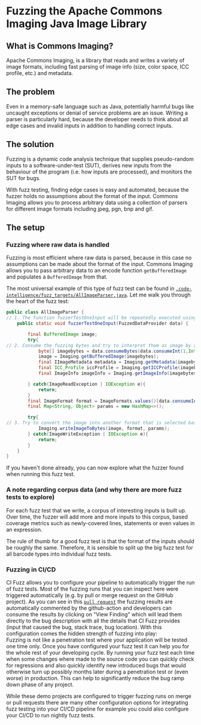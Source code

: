 # Fuzzing the Apache Commons Imaging Java Image Library

## What is Commons Imaging?

Apache Commons Imaging, is a library 
that reads and writes a variety of image formats, including fast parsing of 
image info (size, color space, ICC profile, etc.) and metadata.

## The problem

Even in a memory-safe language such as Java, 
potentially harmful bugs like uncaught
exceptions or denial of service problems are an issue.
Writing a parser is particularly hard, because the developer needs to think
about all edge cases and invalid inputs in addition to handling correct inputs.

## The solution

Fuzzing is a dynamic code analysis technique that supplies pseudo-random inputs
to a software-under-test (SUT), derives new inputs from the behaviour of the
program (i.e. how inputs are processed), and monitors the SUT for bugs.

With fuzz testing, finding edge cases is easy and automated, because the fuzzer
holds no assumptions about the format of the input. Commons Imaging allows you to process
arbitrary data using a collection of parsers for different image formats including jpeg, pgn, bnp and gif.

## The setup

### Fuzzing where raw data is handled

Fuzzing is most efficient where raw data is parsed, because in this case no
assumptions can be made about the format of the input. Commons Imaging allows you to pass
arbitrary data to an encode function `getBufferedImage` and populates a
`BufferedImage` from that.

The most universal example of this type of fuzz test can be found in
[`.code-intelligence/fuzz_targets/AllImageParser.java`](https://github.com/ci-fuzz/commons-imaging/blob/master/.code-intelligence/fuzz_targets/AllImageParser.java).
Let me walk you through the heart of the fuzz test:


```Java
public class AllImageParser {
// 1. The function fuzzerTestOneInput will be repeatedly executed using data generated by the fuzzer as input
	public static void fuzzerTestOneInput(FuzzedDataProvider data) {

		final BufferedImage image;
		try{
// 2. Consume the fuzzing bytes and try to interpret them as image by automatically detecting the format inernally.
			byte[] imagebytes = data.consumeBytes(data.consumeInt(1,Integer.MAX_VALUE));
			image = Imaging.getBufferedImage(imagebytes);
			final IImageMetadata metadata = Imaging.getMetadata(imagebytes);
			final ICC_Profile iccProfile = Imaging.getICCProfile(imagebytes);
			final ImageInfo imageInfo = Imaging.getImageInfo(imagebytes);

		} catch(ImageReadException | IOException e){
			return;
		}
		final ImageFormat format = ImageFormats.values()[data.consumeInt(0,14)];
		final Map<String, Object> params = new HashMap<>();

		try{
// 3. Try to convert the image into another format that is selected based on the fuzzer input
        	Imaging.writeImageToBytes(image, format, params);
		} catch(ImageWriteException | IOException e){
			return;
		}
	}
}
```

If you haven't done already, you can now explore what the fuzzer found when
running this fuzz test.

### A note regarding corpus data (and why there are more fuzz tests to explore)

For each fuzz test that we write, a corpus of interesting inputs is built up.
Over time, the fuzzer will add more and more inputs to this corpus, based
coverage metrics such as newly-covered lines, statements or even values in an
expression.

The rule of thumb for a good fuzz test is that the format of the inputs should
be roughly the same. Therefore, it is sensible to split up the big fuzz test for
all barcode types into individual fuzz tests.

### Fuzzing in CI/CD

CI Fuzz allows you to configure your pipeline to automatically trigger the run of fuzz tests.
Most of the fuzzing runs that you can inspect here were triggered automatically (e.g. by pull or merge request on the GitHub project).
As you can see in this [`pull request`](https://github.com/ci-fuzz/commons-imaging/pull/12) the fuzzing results are automatically commented by the github-action and developers
can consume the results by clicking on "View Finding" which will lead them directly to the bug description with all the details
that CI Fuzz provides (input that caused the bug, stack trace, bug location).
With this configuration comes the hidden strength of fuzzing into play:  
Fuzzing is not like a penetration test where your application will be tested one time only.
Once you have configured your fuzz test it can help you for the whole rest of your developing cycle.
By running your fuzz test each time when some changes where made to the source code you can quickly check for
regressions and also quickly identify new introduced bugs that would otherwise turn up possibly months 
later during a penetration test or (even worse) in production. This can help to significantly reduce the bug ramp down phase of any project.

While these demo projects are configured to trigger fuzzing runs on merge or pull requests
there are many other configuration options for integrating fuzz testing into your CI/CD pipeline
for example you could also configure your CI/CD to run nightly fuzz tests.
